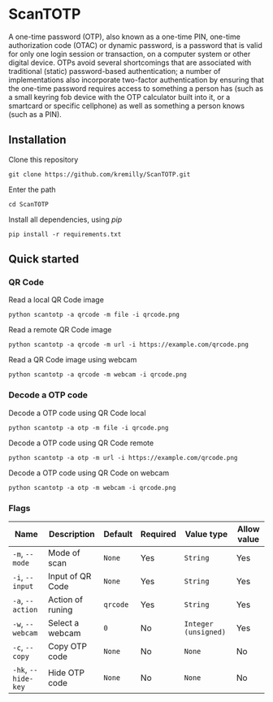 # ScanTOTP

A one-time password (OTP), also known as a one-time PIN, one-time authorization code (OTAC) or dynamic password, is a password that is valid for only one login session or transaction, on a computer system or other digital device. OTPs avoid several shortcomings that are associated with traditional (static) password-based authentication; a number of implementations also incorporate two-factor authentication by ensuring that the one-time password requires access to something a person has (such as a small keyring fob device with the OTP calculator built into it, or a smartcard or specific cellphone) as well as something a person knows (such as a PIN).

## Installation

Clone this repository

```shell
git clone https://github.com/kremilly/ScanTOTP.git
```

Enter the path

```shell
cd ScanTOTP
```

Install all dependencies, using *pip*

```shell
pip install -r requirements.txt
```

## Quick started

### QR Code

Read a local QR Code image

```shell
python scantotp -a qrcode -m file -i qrcode.png
```

Read a remote QR Code image

```shell
python scantotp -a qrcode -m url -i https://example.com/qrcode.png
```

Read a QR Code image using webcam

```shell
python scantotp -a qrcode -m webcam -i qrcode.png
```

### Decode a OTP code

Decode a OTP code using QR Code local

```shell
python scantotp -a otp -m file -i qrcode.png
```

Decode a OTP code using QR Code remote

```shell
python scantotp -a otp -m url -i https://example.com/qrcode.png
```

Decode a OTP code using QR Code on webcam

```shell
python scantotp -a otp -m webcam -i qrcode.png
```

### Flags

| Name                    | Description      | Default    | Required | Value type             | Allow value |
| ----------------------- | ---------------- | ---------- | -------- | ---------------------- | ----------- |
| `-m`, `--mode`      | Mode of scan     | `None`   | Yes      | `String`             | Yes         |
| `-i`, `--input`     | Input of QR Code | `None`   | Yes      | `String`             | Yes         |
| `-a`, `--action`    | Action of runing | `qrcode` | Yes      | `String`             | Yes         |
| `-w`, `--webcam`    | Select a webcam  | `0`      | No       | `Integer (unsigned)` | Yes         |
| `-c`, `--copy`      | Copy OTP code    | `None`   | No       | `None`               | No          |
| `-hk`, `--hide-key` | Hide OTP code    | `None`   | No       | `None`               | No          |

